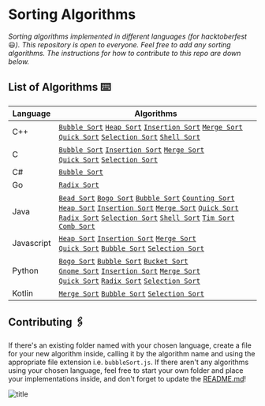 # Sorting Algorithms
_Sorting algorithms implemented in different languages (for hacktoberfest_ 😃_). This repository is open to everyone. Feel free to add any sorting algorithms. The instructions for how to contribute to this repo are down below._

## List of Algorithms ⌨️

| Language | Algorithms |
|----------|------------|
| C++ | [`Bubble Sort`](C++/BubbleSort.cpp) [`Heap Sort`](C++/HeapSort.cpp) [`Insertion Sort`](C++/InsertionSort.cpp) [`Merge Sort`](C++/MergeSort.cpp) <br> [`Quick Sort`](C++/QuickSort.cpp) [`Selection Sort`](C++/SelctionSort.cpp) [`Shell Sort`](C++/ShellSort.cpp) |
| C | [`Bubble Sort`](C/BubbleSort.c) [`Insertion Sort`](C/InsertionSort.c) [`Merge Sort`](C/MergeSort.c) <br> [`Quick Sort`](C/QuickSort.c) [`Selection Sort`](C/SelectionSort.c) |
| C# | [`Bubble Sort`](C#/BubbleSort.cs) |
| Go | [`Radix Sort`](Go/RadixSort.go) |
| Java | [`Bead Sort`](Java/BeadSort.java) [`Bogo Sort`](Java/BogoSort.java) [`Bubble Sort`](Java/BubbleSort.java) [`Counting Sort`](Java/Counting%20Sort.java) <br> [`Heap Sort`](Java/HeapSort.java) [`Insertion Sort`](Java/InsertionSort.java) [`Merge Sort`](Java/MergeSort.java) [`Quick Sort`](Java/QuickSort.java) <br> [`Radix Sort`](Java/RadixSort.java) [`Selection Sort`](Java/SelectionSort.java) [`Shell Sort`](Java/ShellSort.java) [`Tim Sort`](Java/TimSort.java) [`Comb Sort`](Java/CombSort.java) |
| Javascript | [`Heap Sort`](Javascript/HeapSort.js) [`Insertion Sort`](Javascript/Insertionsort.js) [`Merge Sort`](Javascript/MergeSort.js) <br> [`Quick Sort`](Javascript/Quicksort.js) [`Bubble Sort`](Javascript/bubbleSort.js) [`Selection Sort`](Javascript/selectionSort.js) |
| Python | [`Bogo Sort`](Python/BogoSort.py) [`Bubble Sort`](Python/BubbleSort.py) [`Bucket Sort`](Python/BucketSort.py) <br> [`Gnome Sort`](Python/GnomeSort.py) [`Insertion Sort`](Python/InsertionSort.py) [`Merge Sort`](Python/MergeSort.py) <br> [`Quick Sort`](Python/QuickSort.py) [`Radix Sort`](Python/RadixSort.py) [`Selection Sort`](Python/SelectionSort.py) |
| Kotlin |[`Merge Sort`](Kotlin/MergeSort.kt) [`Bubble Sort`](Kotlin/BubbleSort.kt) [`Selection Sort`](Kotlin/selectionSort.kt) 
## Contributing 🖇️
If there's an existing folder named with your chosen language, create a file for your new algorithm inside, calling it by the algorithm name and using the appropriate file extension i.e. `bubbleSort.js`. If there aren't any algorithms using your chosen language, feel free to start your own folder and place your implementations inside, and don't forget to update the [README.md](README.md)!

![title](https://hacktoberfest.digitalocean.com/assets/HF19_social-744d976f227e4aff6866443abcede8c651b309ec9c7c9f7410f5944f8e1299b9.png)
